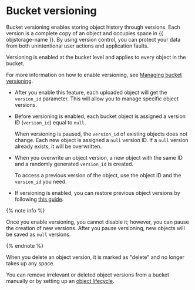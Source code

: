 # Bucket versioning

Bucket versioning enables storing object history through versions. Each version is a complete copy of an object and occupies space in {{ objstorage-name }}. By using version control, you can protect your data from both unintentional user actions and application faults.

Versioning is enabled at the bucket level and applies to every object in the bucket.

For more information on how to enable versioning, see [Managing bucket versioning](../operations/buckets/versioning.md).

* After you enable this feature, each uploaded object will get the `version_id` parameter. This will allow you to manage specific object versions.
* Before versioning is enabled, each bucket object is assigned a version ID (`version_id`) equal to `null`.

  When versioning is paused, the `version_id` of existing objects does not change. Each new object is assigned a `null` version ID. If a `null` version already exists, it will be overwritten.
* When you overwrite an object version, a new object with the same ID and a randomly generated `version_id` is created.

  To access a previous version of the object, use the object ID and the `version_id` you need.

* If versioning is enabled, you can restore previous object versions by following [this guide](../operations/objects/restore-object-version.md).

{% note info %}

Once you enable versioning, you cannot disable it; however, you can pause the creation of new versions. After you pause versioning, new objects will be saved as `null` versions.

{% endnote %}

When you delete an object version, it is marked as "delete" and no longer takes up any space.

You can remove irrelevant or deleted object versions from a bucket manually or by setting up an [object lifecycle](lifecycles.md).
